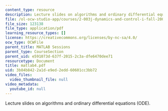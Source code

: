 ```yaml
---
content_type: resource
description: Lecture slides on algorithms and ordinary differential equations (ODE).
file: /ol-ocw-studio-app/courses/2-003j-dynamics-and-control-i-fall-2007/3b84b8422a1de9ed2edd60601cc3bb72_matlab4.pdf
file_size: 123138
file_type: application/pdf
learning_resource_types: []
license: https://creativecommons.org/licenses/by-nc-sa/4.0/
ocw_type: OCWFile
parent_title: MATLAB Sessions
parent_type: CourseSection
parent_uid: e591073d-637f-2015-2c3a-dfe6470dee71
resourcetype: Document
title: matlab4.pdf
uid: 3b84b842-2a1d-e9ed-2edd-60601cc3bb72
video_files:
  video_thumbnail_file: null
video_metadata:
  youtube_id: null
---
```

Lecture slides on algorithms and ordinary differential equations (ODE).